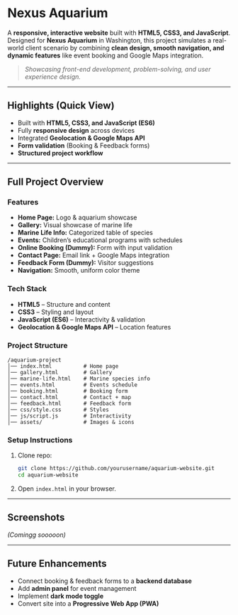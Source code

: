 # Nexus Aquarium

A **responsive, interactive website** built with **HTML5, CSS3, and JavaScript**.  
Designed for **Nexus Aquarium** in Washington, this project simulates a real-world client scenario by combining **clean design, smooth navigation, and dynamic features** like event booking and Google Maps integration.

> _Showcasing front-end development, problem-solving, and user experience design._

---

## Highlights (Quick View)

- Built with **HTML5, CSS3, and JavaScript (ES6)**
- Fully **responsive design** across devices
- Integrated **Geolocation & Google Maps API**
- **Form validation** (Booking & Feedback forms)
- **Structured project workflow**

---

## Full Project Overview

### Features

- **Home Page:** Logo & aquarium showcase
- **Gallery:** Visual showcase of marine life
- **Marine Life Info:** Categorized table of species
- **Events:** Children’s educational programs with schedules
- **Online Booking (Dummy):** Form with input validation
- **Contact Page:** Email link + Google Maps integration
- **Feedback Form (Dummy):** Visitor suggestions
- **Navigation:** Smooth, uniform color theme

### Tech Stack

- **HTML5** – Structure and content
- **CSS3** – Styling and layout
- **JavaScript (ES6)** – Interactivity & validation
- **Geolocation & Google Maps API** – Location features

### Project Structure

```
/aquarium-project
│── index.html          # Home page
│── gallery.html        # Gallery
│── marine-life.html    # Marine species info
│── events.html         # Events schedule
│── booking.html        # Booking form
│── contact.html        # Contact + map
│── feedback.html       # Feedback form
│── css/style.css       # Styles
│── js/script.js        # Interactivity
│── assets/             # Images & icons
```

### Setup Instructions

1. Clone repo:
   ```bash
   git clone https://github.com/yourusername/aquarium-website.git
   cd aquarium-website
   ```
2. Open `index.html` in your browser.

---

## Screenshots

_(Comingg sooooon)_

---

## Future Enhancements

- Connect booking & feedback forms to a **backend database**
- Add **admin panel** for event management
- Implement **dark mode toggle**
- Convert site into a **Progressive Web App (PWA)**
